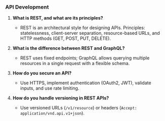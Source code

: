 

### **API Development**

1. **What is REST, and what are its principles?**
    
    - REST is an architectural style for designing APIs. Principles: statelessness, client-server separation, resource-based URLs, and HTTP methods (GET, POST, PUT, DELETE).
2. **What is the difference between REST and GraphQL?**
    
    - REST uses fixed endpoints; GraphQL allows querying multiple resources in a single request with a flexible schema.
3. **How do you secure an API?**
    
    - Use HTTPS, implement authentication (OAuth2, JWT), validate inputs, and use rate limiting.
4. **How do you handle versioning in REST APIs?**
    
    - Use versioned URLs (`/v1/resource`) or headers (`Accept: application/vnd.api.v1+json`).

